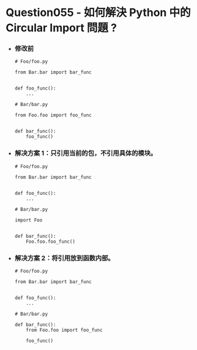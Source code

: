 Question055 - 如何解決 Python 中的 Circular Import 問題 ?
=====
* ### 修改前
    ```
    # Foo/foo.py

    from Bar.bar import bar_func


    def foo_func():
        ...
    ```
    ```
    # Bar/bar.py

    from Foo.foo import foo_func


    def bar_func():
        foo_func()
    ```
* ### 解决方案 1：只引用当前的包，不引用具体的模块。
    ```
    # Foo/foo.py

    from Bar.bar import bar_func


    def foo_func():
        ...
    ```
    ```
    # Bar/bar.py

    import Foo


    def bar_func():
        Foo.foo.foo_func()
    ``` 
* ### 解决方案 2：将引用放到函数内部。
    ```
    # Foo/foo.py

    from Bar.bar import bar_func


    def foo_func():
        ...
    ```
    ```
    # Bar/bar.py

    def bar_func():
        from Foo.foo import foo_func
        
        foo_func()
    ``` 
<br />
